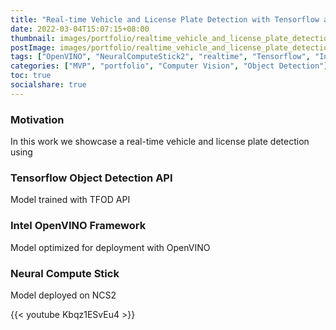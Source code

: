 ```yaml
---
title: "Real-time Vehicle and License Plate Detection with Tensorflow and OpenVINO"
date: 2022-03-04T15:07:15+08:00
thumbnail: images/portfolio/realtime_vehicle_and_license_plate_detection_with_openvino/feature_image.gif
postImage: images/portfolio/realtime_vehicle_and_license_plate_detection_with_openvino/post_image.jpg
tags: ["OpenVINO", "NeuralComputeStick2", "realtime", "Tensorflow", "Intel"]
categories: ["MVP", "portfolio", "Computer Vision", "Object Detection"]
toc: true
socialshare: true
---
```


### Motivation
In this work we showcase a real-time vehicle and license plate detection using

### Tensorflow Object Detection API
Model trained with TFOD API

### Intel OpenVINO Framework
Model optimized for deployment with OpenVINO

### Neural Compute Stick
Model deployed on NCS2

{{< youtube Kbqz1ESvEu4 >}}
